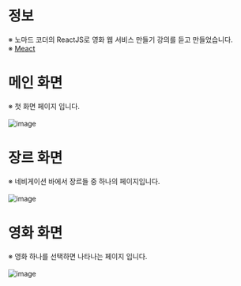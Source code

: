 # 정보
※ 노마드 코더의 ReactJS로 영화 웹 서비스 만들기 강의를 듣고 만들었습니다.<br>
※ <a href="https://springhana.github.io/react-movie/">Meact</a>
<br>

# 메인 화면
※ 첫 화면 페이지 입니다.
<br><br>
![image](https://github.com/springhana/react-movie/assets/97121074/805e2a13-e01d-4e53-8af5-aa52b6690e26)

# 장르 화면
※ 네비게이션 바에서 장르들 중 하나의 페이지입니다.
<br><br>
![image](https://github.com/springhana/react-movie/assets/97121074/58ae203c-ddf9-4e0d-a057-fc4a9aa6ebe2)

# 영화 화면
※ 영화 하나를 선택하면 나타나는 페이지 입니다.
<br><br>
![image](https://github.com/springhana/react-movie/assets/97121074/46cf4944-2746-42f4-87b5-875e049770d9)

